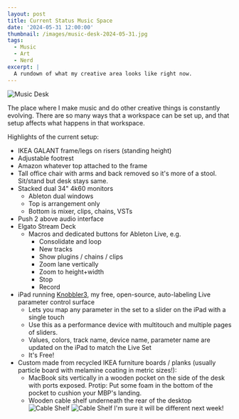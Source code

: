```yaml
---
layout: post
title: Current Status Music Space
date: '2024-05-31 12:00:00'
thumbnail: /images/music-desk-2024-05-31.jpg
tags:
  - Music
  - Art
  - Nerd
excerpt: |
  A rundown of what my creative area looks like right now.
---
```


![Music Desk](/images/music-desk-2024-05-31.jpg)

The place where I make music and do other creative things is constantly evolving. There are so many ways that a workspace can be set up, and that setup affects what happens in that workspace.

Highlights of the current setup:

- IKEA GALANT frame/legs on risers (standing height)
- Adjustable footrest
- Amazon whatever top attached to the frame
- Tall office chair with arms and back removed so it's more of a stool. Sit/stand but desk stays same.
- Stacked dual 34" 4k60 monitors
  - Ableton dual windows
  - Top is arrangement only
  - Bottom is mixer, clips, chains, VSTs
- Push 2 above audio interface
- Elgato Stream Deck
  - Macros and dedicated buttons for Ableton Live, e.g.
    - Consolidate and loop
    - New tracks
    - Show plugins / chains / clips
    - Zoom lane vertically
    - Zoom to height+width
    - Stop
    - Record
- iPad running [Knobbler3](https://github.com/zsteinkamp/m4l-zs-Knobbler3), my free, open-source, auto-labeling Live parameter control surface
  - Lets you map any parameter in the set to a slider on the iPad with a single touch
  - Use this as a performance device with multitouch and multiple pages of sliders.
  - Values, colors, track name, device name, parameter name are updated on the iPad to match the Live Set
  - It's Free!
- Custom made from recycled IKEA furniture boards / planks (usually particle board with melamine coating in metric sizes!):
  - MacBook sits vertically in a wooden pocket on the side of the desk with ports exposed. Protip: Put some foam in the bottom of the pocket to cushion your MBP's landing.
  - Wooden cable shelf underneath the rear of the desktop
    ![Cable Shelf](https://photos.steinkamp.us/photo/2024-05-20_cable-shelf/IMG_1023.JPG?size=1600x1600)
    ![Cable Shelf](https://photos.steinkamp.us/photo/2024-05-20_cable-shelf/IMG_1038.JPG?size=1600x1600)
    I'm sure it will be different next week!
